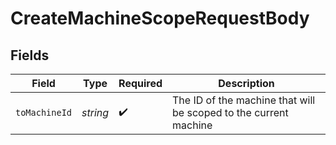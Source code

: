 # CreateMachineScopeRequestBody


## Fields

| Field                                                            | Type                                                             | Required                                                         | Description                                                      |
| ---------------------------------------------------------------- | ---------------------------------------------------------------- | ---------------------------------------------------------------- | ---------------------------------------------------------------- |
| `toMachineId`                                                    | *string*                                                         | :heavy_check_mark:                                               | The ID of the machine that will be scoped to the current machine |